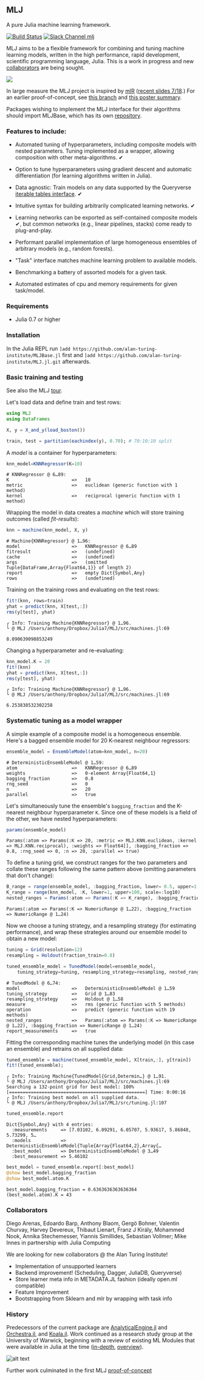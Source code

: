 ## MLJ

A pure Julia machine learning framework.

[![Build Status](https://travis-ci.com/alan-turing-institute/MLJ.jl.svg?branch=master)](https://travis-ci.com/alan-turing-institute/MLJ.jl)
[![Slack Channel mlj](https://img.shields.io/badge/chat-on%20slack-yellow.svg)](https://slackinvite.julialang.org/)

MLJ aims to be a flexible framework for combining and tuning machine
learning models, written in the high performance, rapid
development, scientific programming language, Julia. This is a work in
progress and new [collaborators](#collaborators) are being sought.

![](doc/two_model_stack.png)


In large measure the MLJ project is inspired by [mlR](https://pat-s.github.io/mlr/index.html) ([recent
slides 7/18](https://github.com/mlr-org/mlr-outreach).) For an earlier proof-of-concept, see
[this branch](https://github.com/alan-turing-institute/MLJ.jl/tree/poc)
and [this poster summary](material/MLJ-JuliaCon2018-poster.pdf).

Packages wishing to implement the MLJ interface for their algorithms should
import MLJBase, which has its own
[repository](https://github.com/alan-turing-institute/MLJBase.jl).

### Features to include:

- Automated tuning of hyperparameters, including
  composite models with nested parameters. Tuning implemented as a
  wrapper, allowing composition with other meta-algorithms. &#10004;

- Option to tune hyperparameters using gradient descent and automatic
  differentiation (for learning algorithms written in Julia).

- Data agnostic: Train models on any data supported by the Queryverse
[iterable tables
interface](https://github.com/queryverse/IterableTables.jl). &#10004;

- Intuitive syntax for building arbitrarily complicated
  learning networks. &#10004;
  
- Learning networks can be exported as self-contained composite models &#10004;, but
  common networks (e.g., linear pipelines, stacks) come ready to plug-and-play.

- Performant parallel implementation of large homogeneous ensembles
  of arbitrary models (e.g., random forests).

- "Task" interface matches machine learning problem to available models.

- Benchmarking a battery of assorted models for a given task.

- Automated estimates of cpu and memory requirements for given task/model.


### Requirements

* Julia 0.7 or higher


### Installation

In the Julia REPL run `]add https://github.com/alan-turing-institute/MLJBase.jl` first and `]add https://github.com/alan-turing-institute/MLJ.jl.git` afterwards.


### Basic training and testing

See also the MLJ [tour](doc/tour.ipynb).

Let's load data and define train and test rows:


```julia
using MLJ
using DataFrames

X, y = X_and_y(load_boston())

train, test = partition(eachindex(y), 0.70); # 70:10:10 split
```

A *model* is a container for hyperparameters:


```julia
knn_model=KNNRegressor(K=10)
```

    # KNNRegressor @ 6…89: 
    K                       =>   10
    metric                  =>   euclidean (generic function with 1 method)
    kernel                  =>   reciprocal (generic function with 1 method)
    
Wrapping the model in data creates a *machine* which will store training outcomes (called *fit-results*):


```julia
knn = machine(knn_model, X, y)
```

    # Machine{KNNRegressor} @ 1…96: 
    model                   =>   KNNRegressor @ 6…89
    fitresult               =>   (undefined)
    cache                   =>   (undefined)
    args                    =>   (omitted Tuple{DataFrame,Array{Float64,1}} of length 2)
    report                  =>   empty Dict{Symbol,Any}
    rows                    =>   (undefined)
    
Training on the training rows and evaluating on the test rows:

```julia
fit!(knn, rows=train)
yhat = predict(knn, X[test,:])
rms(y[test], yhat)
```

    ┌ Info: Training Machine{KNNRegressor} @ 1…96.
    └ @ MLJ /Users/anthony/Dropbox/Julia7/MLJ/src/machines.jl:69

    8.090639098853249


Changing a hyperparameter and re-evaluating:

```julia
knn_model.K = 20
fit!(knn)
yhat = predict(knn, X[test,:])
rms(y[test], yhat)
```

    ┌ Info: Training Machine{KNNRegressor} @ 1…96.
    └ @ MLJ /Users/anthony/Dropbox/Julia7/MLJ/src/machines.jl:69

    6.253838532302258


### Systematic tuning as a model wrapper

A simple example of a composite model is a homogeneous ensemble. Here's a bagged ensemble model for 20 K-nearest neighbour regressors:

```julia
ensemble_model = EnsembleModel(atom=knn_model, n=20) 
```

    # DeterministicEnsembleModel @ 1…59: 
    atom                    =>   KNNRegressor @ 6…89
    weights                 =>   0-element Array{Float64,1}
    bagging_fraction        =>   0.8
    rng_seed                =>   0
    n                       =>   20
    parallel                =>   true
    
Let's simultaneously tune the ensemble's `bagging_fraction` and the K-nearest neighbour hyperparameter `K`. Since one of these models is a field of the other, we have nested hyperparameters:

```julia
params(ensemble_model)
```

    Params(:atom => Params(:K => 20, :metric => MLJ.KNN.euclidean, :kernel => MLJ.KNN.reciprocal), :weights => Float64[], :bagging_fraction => 0.8, :rng_seed => 0, :n => 20, :parallel => true)

To define a tuning grid, we construct ranges for the two parameters and collate these ranges following the same pattern above (omitting parameters that don't change):

```julia
B_range = range(ensemble_model, :bagging_fraction, lower= 0.5, upper=1.0, scale = :linear)
K_range = range(knn_model, :K, lower=1, upper=100, scale=:log10)
nested_ranges = Params(:atom => Params(:K => K_range), :bagging_fraction => B_range)
```

    Params(:atom => Params(:K => NumericRange @ 1…22), :bagging_fraction => NumericRange @ 1…24)

Now we choose a tuning strategy, and a resampling strategy (for estimating performance), and wrap these strategies around our ensemble model to obtain a new model:

```julia
tuning = Grid(resolution=12)
resampling = Holdout(fraction_train=0.8)

tuned_ensemble_model = TunedModel(model=ensemble_model, 
    tuning_strategy=tuning, resampling_strategy=resampling, nested_ranges=nested_ranges)
```

    # TunedModel @ 6…74: 
    model                   =>   DeterministicEnsembleModel @ 1…59
    tuning_strategy         =>   Grid @ 1…83
    resampling_strategy     =>   Holdout @ 1…58
    measure                 =>   rms (generic function with 5 methods)
    operation               =>   predict (generic function with 19 methods)
    nested_ranges           =>   Params(:atom => Params(:K => NumericRange @ 1…22), :bagging_fraction => NumericRange @ 1…24)
    report_measurements     =>   true

Fitting the corresponding machine tunes the underlying model (in this case an ensemble) and retrains on all supplied data:

```julia
tuned_ensemble = machine(tuned_ensemble_model, X[train,:], y[train])
fit!(tuned_ensemble);
```

    ┌ Info: Training Machine{TunedModel{Grid,Determin…} @ 1…91.
    └ @ MLJ /Users/anthony/Dropbox/Julia7/MLJ/src/machines.jl:69
    Searching a 132-point grid for best model: 100%[==================================================] Time: 0:00:16
    ┌ Info: Training best model on all supplied data.
    └ @ MLJ /Users/anthony/Dropbox/Julia7/MLJ/src/tuning.jl:107

```julia
tuned_ensemble.report
```

    Dict{Symbol,Any} with 4 entries:
      :measurements     => [7.03102, 6.09291, 6.05707, 5.93617, 5.86848, 5.73299, 5…
      :models           => DeterministicEnsembleModel{Tuple{Array{Float64,2},Array{…
      :best_model       => DeterministicEnsembleModel @ 3…49
      :best_measurement => 5.46102

```julia
best_model = tuned_ensemble.report[:best_model]
@show best_model.bagging_fraction
@show best_model.atom.K
```

    best_model.bagging_fraction = 0.6363636363636364
    (best_model.atom).K = 43


### Collaborators

Diego Arenas, Edoardo Barp, Anthony Blaom, Gergö Bohner, Valentin
Churvay, Harvey Devereux, Thibaut Lienart, Franz J Király, Mohammed
Nook, Annika Stechemesser, Yiannis Simillides, Sebastian Vollmer; Mike
Innes in partnership with Julia Computing

We are looking for new collaborators @ the Alan Turing Institute! 
  * Implementation of unsupported learners
  * Backend improvement! (Scheduling, Dagger, JuliaDB, Queryverse)
  * Store learner meta info in METADATA.JL fashion (ideally open.ml compatible)
  * Feature Improvement 
  * Bootstrapping from Sklearn and mlr by wrapping with task info
  

### History

Predecessors of the current package are
[AnalyticalEngine.jl](https://github.com/tlienart/AnalyticalEngine.jl)
and [Orchestra.jl](https://github.com/svs14/Orchestra.jl), and
[Koala.jl](https://github.com/ablaom/Koala.jl). Work
continued as a research study group at the University of Warwick,
beginning with a review of existing ML Modules that were available in
Julia at the time ([in-depth](https://github.com/dominusmi/Julia-Machine-Learning-Review/tree/master/Educational),
[overview](https://github.com/dominusmi/Julia-Machine-Learning-Review/tree/master/Package%20Review)).

![alt text](material/packages.jpg)

Further work culminated in the first MLJ
[proof-of-concept](https://github.com/alan-turing-institute/MLJ.jl/tree/poc)



